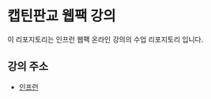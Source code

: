# 캡틴판교 웹팩 강의

이 리포지토리는 인프런 웹팩 온라인 강의의 수업 리포지토리 입니다.

## 강의 주소

- [인프런](https://www.inflearn.com/course/%ED%94%84%EB%9F%B0%ED%8A%B8%EC%97%94%EB%93%9C-%EC%9B%B9%ED%8C%A9/dashboard)
